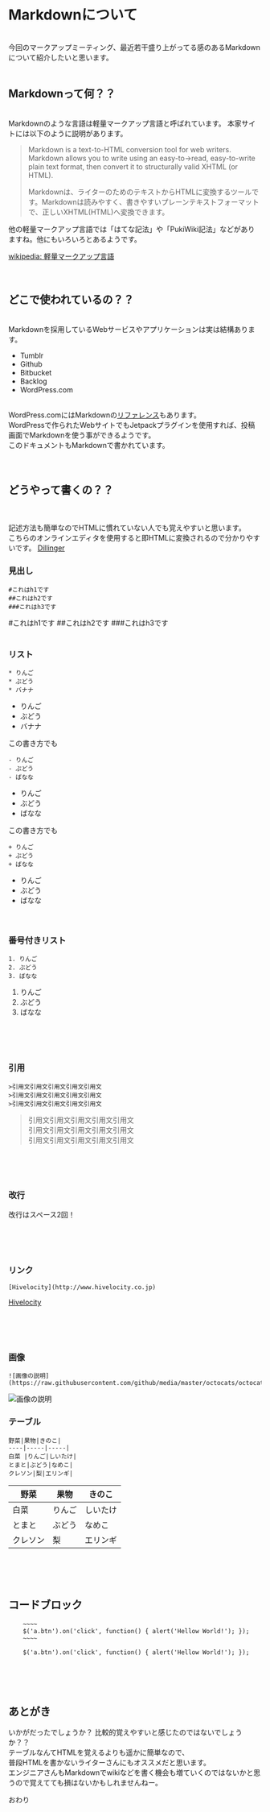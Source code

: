 # Markdownについて
&nbsp;  
今回のマークアップミーティング、最近若干盛り上がってる感のあるMarkdownについて紹介したいと思います。  
&nbsp;
&nbsp;
&nbsp;
&nbsp;
## Markdownって何？？  
&nbsp;  
Markdownのような言語は軽量マークアップ言語と呼ばれています。
本家サイトには以下のように説明があります。
>Markdown is a text-to-HTML conversion tool for web writers. Markdown allows you to write using an easy-to->read, easy-to-write plain text format, then convert it to structurally valid XHTML (or HTML).
>  
>Markdownは、ライターのためのテキストからHTMLに変換するツールです。Markdownは読みやすく、書きやすいプレーンテキストフォーマットで、正しいXHTML(HTML)へ変換できます。

他の軽量マークアップ言語では「はてな記法」や「PukiWiki記法」などがありますね。他にもいろいろとあるようです。
  
<a href="http://ja.wikipedia.org/wiki/%E8%BB%BD%E9%87%8F%E3%83%9E%E3%83%BC%E3%82%AF%E3%82%A2%E3%83%83%E3%83%97%E8%A8%80%E8%AA%9E" target="_blank">wikipedia: 軽量マークアップ言語</a>

&nbsp;
&nbsp;
## どこで使われているの？？
&nbsp;  
Markdownを採用しているWebサービスやアプリケーションは実は結構あります。  
* Tumblr
* Github
* Bitbucket
* Backlog
* WordPress.com
  
&nbsp;  
WordPress.comにはMarkdownの<a href="http://en.support.wordpress.com/markdown-quick-reference/" target="_blank">リファレンス</a>もあります。  
WordPressで作られたWebサイトでもJetpackプラグインを使用すれば、投稿画面でMarkdownを使う事ができるようです。  
このドキュメントもMarkdownで書かれています。  
&nbsp;  
&nbsp;  
## どうやって書くの？？
&nbsp;  
&nbsp;  
記述方法も簡単なのでHTMLに慣れていない人でも覚えやすいと思います。  
こちらのオンラインエディタを使用すると即HTMLに変換されるので分かりやすいです。
<a href="http://dillinger.io/">Dillinger</a>
&nbsp;  

###  見出し  
~~~~
#これはh1です  
##これはh2です  
###これはh3です
~~~~
#これはh1です
##これはh2です
###これはh3です
&nbsp;  
&nbsp;  
###  リスト
~~~~
* りんご
* ぶどう
* バナナ
~~~~

* りんご
* ぶどう
* バナナ

この書き方でも
~~~~
- りんご
- ぶどう
- ばなな
~~~~
- りんご
- ぶどう
- ばなな

この書き方でも
~~~~
+ りんご
+ ぶどう
+ ばなな
~~~~
+ りんご
+ ぶどう
+ ばなな
&nbsp;  
&nbsp;  
&nbsp;  

### 番号付きリスト
~~~~
1. りんご
2. ぶどう
3. ばなな
~~~~
1. りんご
2. ぶどう
3. ばなな

&nbsp;  
&nbsp;  
&nbsp;  

### 引用
~~~~
>引用文引用文引用文引用文引用文
>引用文引用文引用文引用文引用文
>引用文引用文引用文引用文引用文
~~~~
>引用文引用文引用文引用文引用文  
>引用文引用文引用文引用文引用文  
>引用文引用文引用文引用文引用文  

&nbsp;  
&nbsp;  
&nbsp;  

### 改行
改行はスペース2回！

&nbsp;  
&nbsp;  
&nbsp;  

### リンク
~~~~
[Hivelocity](http://www.hivelocity.co.jp)
~~~~
[Hivelocity](http://www.hivelocity.co.jp)

&nbsp;  
&nbsp;  
&nbsp;  

### 画像
~~~~
![画像の説明](https://raw.githubusercontent.com/github/media/master/octocats/octocat.png)
~~~~
![画像の説明](https://raw.githubusercontent.com/github/media/master/octocats/octocat.png)

### テーブル

~~~~
野菜|果物|きのこ|
----|-----|-----|
白菜 |りんご|しいたけ|
とまと|ぶどう|なめこ|
クレソン|梨|エリンギ|
~~~~

野菜| 果物 |きのこ|
----|-----|-----|
白菜 |りんご|しいたけ|
とまと|ぶどう|なめこ|
クレソン|梨|エリンギ|

&nbsp;  
&nbsp;  
&nbsp;  

## コードブロック
~~~~
    ~~~~
    $('a.btn').on('click', function() { alert('Hellow World!'); });
    ~~~~
~~~~
~~~~
    $('a.btn').on('click', function() { alert('Hellow World!'); });
~~~~

&nbsp;  
&nbsp;  
&nbsp;  
## あとがき


いかがだったでしょうか？
比較的覚えやすいと感じたのではないでしょうか？？  
テーブルなんてHTMLを覚えるよりも遥かに簡単なので、  
普段HTMLを書かないライターさんにもオススメだと思います。  
エンジニアさんもMarkdownでwikiなどを書く機会も増ていくのではないかと思うので覚えてても損はないかもしれませんねー。  

おわり

